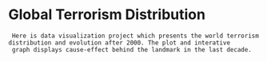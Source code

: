 # Global Terrorism Distribution
     Here is data visualization project which presents the world terrorism distribution and evolution after 2000. The plot and interative
     graph displays cause-effect behind the landmark in the last decade.
